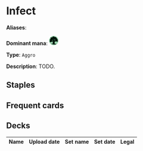 # Infect

**Aliases**: 

**Dominant mana**: <img src="../resources/images/mana/G.png" width="25"/>

**Type**: `Aggro`

**Description**: TODO.

## **Staples**



## **Frequent cards**



## **Decks**

| Name | Upload date | Set name | Set date | Legal |
| -----| ----------- | -------- | -------- | ----- |


